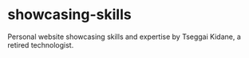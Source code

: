 # showcasing-skills
Personal website showcasing skills and expertise by Tseggai Kidane, a retired technologist.
